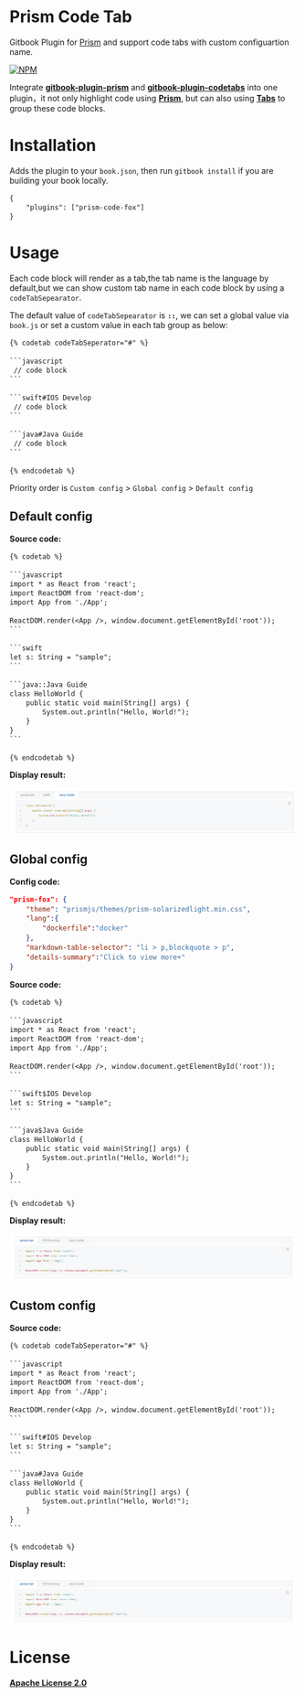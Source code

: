 # Prism Code Tab

Gitbook Plugin for [Prism](http://prismjs.com/) and support code tabs with custom configuartion name.

[![NPM](http://img.shields.io/npm/v/gitbook-plugin-prism.svg?style=flat-square&label=npm)](https://www.npmjs.com/package/gitbook-plugin-prism)

Integrate [**gitbook-plugin-prism**](https://github.com/gaearon/gitbook-plugin-prism) and [**gitbook-plugin-codetabs**](https://github.com/GitbookIO/plugin-codetabs) into one plugin，it not only highlight code using [**Prism**](http://prismjs.com/), but can also using [**Tabs**](https://www.w3schools.com/w3css/w3css_tabulators.asp) to group these code blocks.

# Installation

Adds the plugin to your `book.json`, then run `gitbook install` if you are building your book locally.

```
{
    "plugins": ["prism-code-fox"]
}
```

# Usage

Each code block will render as a tab,the tab name is the language by default,but we can show custom tab name in each code block by using a `codeTabSepearator`.

The default value of `codeTabSepearator` is **`::`**, we can set a global value via `book.js` or set a custom value in each tab group as below:

```
{% codetab codeTabSeperator="#" %}

​```javascript
 // code block
​```

​```swift#IOS Develop
 // code block
​```

​```java#Java Guide
 // code block
​```

{% endcodetab %}
```

Priority order is `Custom config` > `Global config` > `Default config`

## Default config

**Source code:**

```
{% codetab %}

​```javascript
import * as React from 'react';
import ReactDOM from 'react-dom';
import App from './App';

ReactDOM.render(<App />, window.document.getElementById('root'));
​```

​```swift
let s: String = "sample";
​```

​```java::Java Guide
class HelloWorld {
    public static void main(String[] args) {
        System.out.println("Hello, World!"); 
    }
}
​```

{% endcodetab %}
```

**Display result:**

![Highlight code tabs with prism](preview1.png "Highlight code tabs with prism")

## Global config

**Config code:**

```json
"prism-fox": {
    "theme": "prismjs/themes/prism-solarizedlight.min.css",
    "lang":{
        "dockerfile":"docker"
    },
    "markdown-table-selector": "li > p,blockquote > p",
    "details-summary":"Click to view more+"
}
```

**Source code:**

```
{% codetab %}

​```javascript
import * as React from 'react';
import ReactDOM from 'react-dom';
import App from './App';

ReactDOM.render(<App />, window.document.getElementById('root'));
​```

​```swift$IOS Develop
let s: String = "sample";
​```

​```java$Java Guide
class HelloWorld {
    public static void main(String[] args) {
        System.out.println("Hello, World!"); 
    }
}
​```

{% endcodetab %}
```

**Display result:**

![Highlight code tabs with prism](preview2.png "Highlight code tabs with prism")

## Custom config

**Source code:**

```
{% codetab codeTabSeperator="#" %}

​```javascript
import * as React from 'react';
import ReactDOM from 'react-dom';
import App from './App';

ReactDOM.render(<App />, window.document.getElementById('root'));
​```

​```swift#IOS Develop
let s: String = "sample";
​```

​```java#Java Guide
class HelloWorld {
    public static void main(String[] args) {
        System.out.println("Hello, World!"); 
    }
}
​```

{% endcodetab %}
```

**Display result:**

![Highlight code tabs with prism](preview2.png "Highlight code tabs with prism")

# License

[**Apache License 2.0**](https://www.apache.org/licenses/LICENSE-2.0)